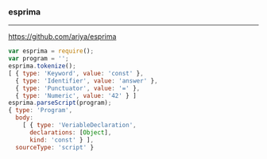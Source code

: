 ### esprima
---
https://github.com/ariya/esprima

```js
var esprima = require();
var program = '';
esprima.tokenize();
[ { type: 'Keyword', value: 'const' },
  { type: 'Identifier', value: 'answer' },
  { type: 'Punctuator', value: '=' },
  { type: 'Numeric', value: '42' } ]
esprima.parseScript(program);
{ type: 'Program',
  body:
    [ { type: 'VeriableDeclaration',
      declarations: [Object],
      kind: 'const' } ],
  sourceType: 'script' }
```

```
```

```
```


